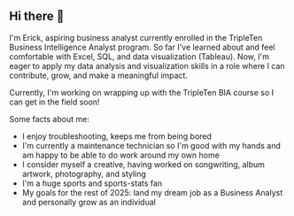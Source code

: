 ## Hi there 👋
I'm Erick, aspiring business analyst currently enrolled in the TripleTen Business Intelligence Analyst program. So far I've learned about and feel comfortable with Excel, SQL, and data visualization (Tableau). Now, I'm eager to apply my data analysis and visualization skills in a role where I can contribute, grow, and make a meaningful impact.

Currently, I'm working on wrapping up with the TripleTen BIA course so I can get in the field soon!

Some facts about me:
  - I enjoy troubleshooting, keeps me from being bored
  - I'm currently a maintenance technician so I'm good with my hands and am happy to be able to do work around my own home
  - I consider myself a creative, having worked on songwriting, album artwork, photography, and styling
  - I'm a huge sports and sports-stats fan
  - My goals for the rest of 2025: land my dream job as a Business Analyst and personally grow as an individual
